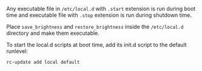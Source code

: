 Any executable file in `/etc/local.d` with `.start` extension is run during boot time and executable file with 
`.stop` extension is run during shutdown time.

Place `save_brightness` and `restore_brightness` inside the `/etc/local.d` directory and make them executable.

To start the local.d scripts at boot time, add its init.d script to the default runlevel:

```sh
rc-update add local default
```
